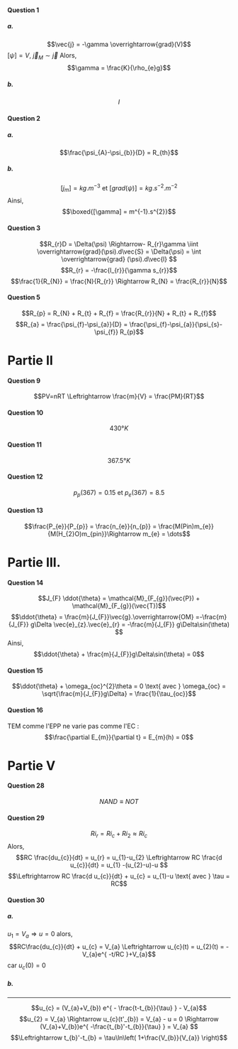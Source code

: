 #### Question 1
##### a.
$$\vec{j} = -\gamma  \overrightarrow{grad}(V)$$
$[\psi] = V$, $\vec{j}_{M} \sim \vec{j}$
Alors, 
$$\gamma = \frac{K}{\rho_{e}g}$$

##### b.
$$I$$
#### Question 2
##### a.
$$\frac{\psi_{A}-\psi_{b}}{D} = R_{th}$$
##### b.

$$[j_{m}] = kg.m^{-3} \text{ et } [grad(\psi)] = kg.s^{-2}.m^{-2}$$
Ainsi, 
$$\boxed{[\gamma] = m^{-1}.s^{2}}$$


#### Question 3
$$R_{r}D = \Delta(\psi) \Rightarrow- R_{r}\gamma  \iint \overrightarrow{grad}(\psi).d\vec{S} = \Delta(\psi) = \int \overrightarrow{grad} (\psi).d\vec{l}   $$
$$R_{r} = -\frac{l_{r}}{\gamma s_{r}}$$
$$\frac{1}{R_{N}} = \frac{N}{R_{r}} \Rightarrow R_{N} = \frac{R_{r}}{N}$$

#### Question 5
$$R_{p} = R_{N} + R_{t} + R_{f}  = \frac{R_{r}}{N} + R_{t} + R_{f}$$
$$R_{a} = \frac{\psi_{f}-\psi_{a}}{D} = \frac{\psi_{f}-\psi_{a}}{\psi_{s}-\psi_{f}} R_{p}$$


# Partie II
#### Question 9
$$PV=nRT \Leftrightarrow \frac{m}{V} = \frac{PM}{RT}$$

#### Question 10
$$430°K$$

#### Question 11
$$367.5 °K$$

#### Question 12
$$p_{p}(367) = 0.15 \text{ et } p_{e}(367) = 8.5$$

#### Question 13
$$\frac{P_{e}}{P_{p}} = \frac{n_{e}}{n_{p}} = \frac{M(Pin)m_{e}}{M(H_{2}O)m_{pin}}\Rightarrow m_{e} = \dots$$





# Partie III.
#### Question 14
$$J_{F} \ddot{\theta} = \mathcal{M}_{F_{g}}(\vec{P}) + \mathcal{M}_{F_{g}}(\vec{T})$$
$$\ddot{\theta} = \frac{m}{J_{F}}\vec{g}.\overrightarrow{OM} =-\frac{m}{J_{F}} g\Delta \vec{e}_{z}.\vec{e}_{r} = -\frac{m}{J_{F}} g\Delta\sin(\theta) $$
Ainsi,
$$\ddot{\theta} + \frac{m}{J_{F}}g\Delta\sin(\theta) = 0$$
#### Question 15
$$\ddot{\theta} + \omega_{oc}^{2}\theta = 0 \text{ avec } \omega_{oc} = \sqrt{\frac{m}{J_{F}}g\Delta} = \frac{1}{\tau_{oc}}$$

#### Question 16
TEM comme l'EPP ne varie pas comme l'EC : 
$$\frac{\partial E_{m}}{\partial t} = E_{m}(h) = 0$$


# Partie V
#### Question 28
$$NAND \equiv NOT$$

#### Question 29
$$   Ri_{r}=Ri_{c}+ R{i_{2}} \approx Ri_{c} $$
Alors, 
$$RC \frac{du_{c}}{dt} = u_{r} = u_{1}-u_{2} \Leftrightarrow RC \frac{d u_{c}}{dt} = u_{1} -(u_{2}-u)-u  $$
$$\Leftrightarrow RC \frac{d u_{c}}{dt} + u_{c} = u_{1}-u \text{ avec } \tau = RC$$

#### Question 30
##### a.
$u_{1} = V_{a} \Rightarrow u = 0$ alors, 
$$RC\frac{du_{c}}{dt} +  u_{c} = V_{a} \Leftrightarrow u_{c}(t) = u_{2}(t) = -V_{a}e^{ -t/RC }+V_{a}$$
car $u_{c}(0)=0$

##### b.



___
$$u_{c} = (V_{a}+V_{b}) e^{ - \frac{t-t_{b}}{\tau} } - V_{a}$$
$$u_{2} = V_{a} \Rightarrow u_{c}(t'_{b}) = V_{a} - u = 0 \Rightarrow (V_{a}+V_{b})e^{ -\frac{t_{b}'-t_{b}}{\tau} } = V_{a} $$
$$\Leftrightarrow t_{b}'-t_{b} = \tau\ln\left( 1+\frac{V_{b}}{V_{a}} \right)$$



